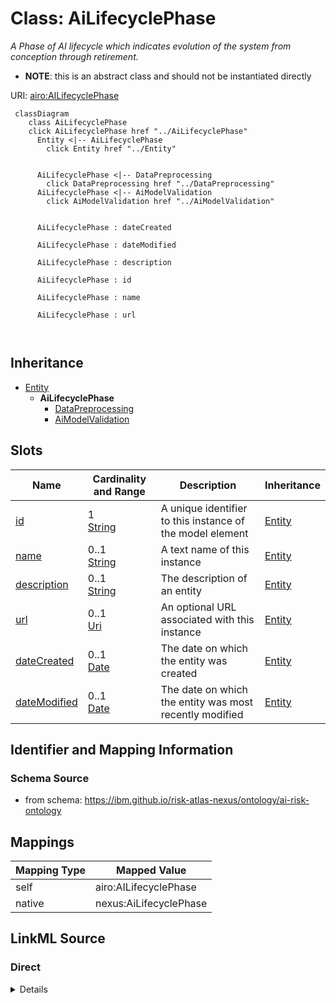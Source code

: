 

# Class: AiLifecyclePhase


_A Phase of AI lifecycle which indicates evolution of the system from conception through retirement._




* __NOTE__: this is an abstract class and should not be instantiated directly


URI: [airo:AILifecyclePhase](https://w3id.org/airo#AILifecyclePhase)






```mermaid
 classDiagram
    class AiLifecyclePhase
    click AiLifecyclePhase href "../AiLifecyclePhase"
      Entity <|-- AiLifecyclePhase
        click Entity href "../Entity"
      

      AiLifecyclePhase <|-- DataPreprocessing
        click DataPreprocessing href "../DataPreprocessing"
      AiLifecyclePhase <|-- AiModelValidation
        click AiModelValidation href "../AiModelValidation"
      
      
      AiLifecyclePhase : dateCreated
        
      AiLifecyclePhase : dateModified
        
      AiLifecyclePhase : description
        
      AiLifecyclePhase : id
        
      AiLifecyclePhase : name
        
      AiLifecyclePhase : url
        
      
```





## Inheritance
* [Entity](Entity.md)
    * **AiLifecyclePhase**
        * [DataPreprocessing](DataPreprocessing.md)
        * [AiModelValidation](AiModelValidation.md)



## Slots

| Name | Cardinality and Range | Description | Inheritance |
| ---  | --- | --- | --- |
| [id](id.md) | 1 <br/> [String](String.md) | A unique identifier to this instance of the model element | [Entity](Entity.md) |
| [name](name.md) | 0..1 <br/> [String](String.md) | A text name of this instance | [Entity](Entity.md) |
| [description](description.md) | 0..1 <br/> [String](String.md) | The description of an entity | [Entity](Entity.md) |
| [url](url.md) | 0..1 <br/> [Uri](Uri.md) | An optional URL associated with this instance | [Entity](Entity.md) |
| [dateCreated](dateCreated.md) | 0..1 <br/> [Date](Date.md) | The date on which the entity was created | [Entity](Entity.md) |
| [dateModified](dateModified.md) | 0..1 <br/> [Date](Date.md) | The date on which the entity was most recently modified | [Entity](Entity.md) |









## Identifier and Mapping Information







### Schema Source


* from schema: https://ibm.github.io/risk-atlas-nexus/ontology/ai-risk-ontology




## Mappings

| Mapping Type | Mapped Value |
| ---  | ---  |
| self | airo:AILifecyclePhase |
| native | nexus:AiLifecyclePhase |







## LinkML Source

<!-- TODO: investigate https://stackoverflow.com/questions/37606292/how-to-create-tabbed-code-blocks-in-mkdocs-or-sphinx -->

### Direct

<details>
```yaml
name: AiLifecyclePhase
description: A Phase of AI lifecycle which indicates evolution of the system from
  conception through retirement.
from_schema: https://ibm.github.io/risk-atlas-nexus/ontology/ai-risk-ontology
is_a: Entity
abstract: true
class_uri: airo:AILifecyclePhase

```
</details>

### Induced

<details>
```yaml
name: AiLifecyclePhase
description: A Phase of AI lifecycle which indicates evolution of the system from
  conception through retirement.
from_schema: https://ibm.github.io/risk-atlas-nexus/ontology/ai-risk-ontology
is_a: Entity
abstract: true
attributes:
  id:
    name: id
    description: A unique identifier to this instance of the model element. Example
      identifiers include UUID, URI, URN, etc.
    from_schema: https://ibm.github.io/risk-atlas-nexus/ontology/ai-risk-ontology
    rank: 1000
    slot_uri: schema:identifier
    identifier: true
    alias: id
    owner: AiLifecyclePhase
    domain_of:
    - Entity
    range: string
    required: true
  name:
    name: name
    description: A text name of this instance.
    from_schema: https://ibm.github.io/risk-atlas-nexus/ontology/ai-risk-ontology
    rank: 1000
    slot_uri: schema:name
    alias: name
    owner: AiLifecyclePhase
    domain_of:
    - Entity
    range: string
  description:
    name: description
    description: The description of an entity
    from_schema: https://ibm.github.io/risk-atlas-nexus/ontology/ai-risk-ontology
    rank: 1000
    slot_uri: schema:description
    alias: description
    owner: AiLifecyclePhase
    domain_of:
    - Entity
    range: string
  url:
    name: url
    description: An optional URL associated with this instance.
    from_schema: https://ibm.github.io/risk-atlas-nexus/ontology/ai-risk-ontology
    rank: 1000
    slot_uri: schema:url
    alias: url
    owner: AiLifecyclePhase
    domain_of:
    - Entity
    range: uri
  dateCreated:
    name: dateCreated
    description: The date on which the entity was created.
    from_schema: https://ibm.github.io/risk-atlas-nexus/ontology/ai-risk-ontology
    rank: 1000
    slot_uri: schema:dateCreated
    alias: dateCreated
    owner: AiLifecyclePhase
    domain_of:
    - Entity
    range: date
    required: false
  dateModified:
    name: dateModified
    description: The date on which the entity was most recently modified.
    from_schema: https://ibm.github.io/risk-atlas-nexus/ontology/ai-risk-ontology
    rank: 1000
    slot_uri: schema:dateModified
    alias: dateModified
    owner: AiLifecyclePhase
    domain_of:
    - Entity
    range: date
    required: false
class_uri: airo:AILifecyclePhase

```
</details>